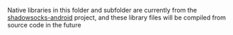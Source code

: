 Native libraries in this folder and subfolder are currently from the [shadowsocks-android](https://github.com/shadowsocks/shadowsocks-android) project, and these library files will be compiled from source code in the future